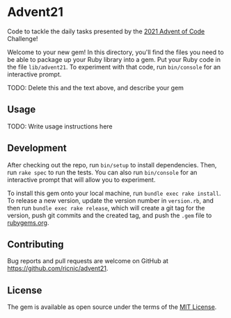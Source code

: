 # Advent21

Code to tackle the daily tasks presented by the [2021 Advent of Code](https://adventofcode.com/2021) Challenge!

Welcome to your new gem! In this directory, you'll find the files you need to be able to package up your Ruby library into a gem. Put your Ruby code in the file `lib/advent21`. To experiment with that code, run `bin/console` for an interactive prompt.

TODO: Delete this and the text above, and describe your gem

## Usage

TODO: Write usage instructions here

## Development

After checking out the repo, run `bin/setup` to install dependencies. Then, run `rake spec` to run the tests. You can also run `bin/console` for an interactive prompt that will allow you to experiment.

To install this gem onto your local machine, run `bundle exec rake install`. To release a new version, update the version number in `version.rb`, and then run `bundle exec rake release`, which will create a git tag for the version, push git commits and the created tag, and push the `.gem` file to [rubygems.org](https://rubygems.org).

## Contributing

Bug reports and pull requests are welcome on GitHub at https://github.com/ricnic/advent21.

## License

The gem is available as open source under the terms of the [MIT License](https://opensource.org/licenses/MIT).
